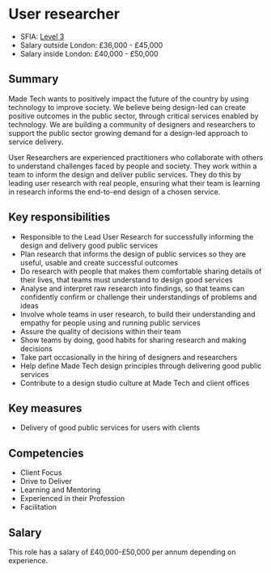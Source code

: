 # User researcher 

- SFIA: [Level 3](https://sfia-online.org/en/sfia-7/responsibilities/level-3)
- Salary outside London: £36,000 - £45,000
- Salary inside London: £40,000 - £50,000

## Summary

Made Tech wants to positively impact the future of the country by using technology to improve society. We believe being design-led can create positive outcomes in the public sector, through critical services enabled by technology. We are building a community of designers and researchers to support the public sector growing demand for a design-led approach to service delivery. 

User Researchers are experienced practitioners who collaborate with others to understand challenges faced by people and society. They work within a team to inform the design and deliver public services. They do this by leading user research with real people, ensuring what their team is learning in research informs the end-to-end design of a chosen service.  

## Key responsibilities 

- Responsible to the Lead User Research for successfully informing the design and delivery good public services
- Plan research that informs the design of public services so they are useful, usable and create successful outcomes
- Do research with people that makes them comfortable sharing details of their lives, that teams must understand to design good services
- Analyse and interpret raw research into findings, so that teams can confidently confirm or challenge their understandings of problems and ideas
- Involve whole teams in user research, to build their understanding and empathy for people using and running public services
- Assure the quality of decisions within their team 
- Show teams by doing, good habits for sharing research and making decisions 
- Take part occasionally in the hiring of designers and researchers
- Help define Made Tech design principles through delivering good public services
- Contribute to a design studio culture at Made Tech and client offices

## Key measures

- Delivery of good public services for users with clients

## Competencies 

- Client Focus
- Drive to Deliver
- Learning and Mentoring
- Experienced in their Profession
- Facilitation

## Salary

This role has a salary of £40,000-£50,000 per annum depending on experience. 

